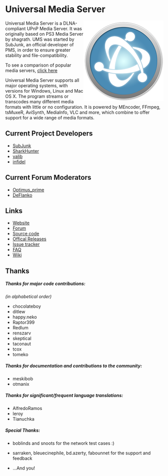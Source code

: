 # Universal Media Server 

[<img align="right" src="https://github.com/UniversalMediaServer/UniversalMediaServer/blob/master/src/main/resources/images/logo.png?raw=true" alt="Universal Media Server" width="256" height="auto"/>][1] Universal Media Server is a DLNA-compliant UPnP Media Server.
It was originally based on PS3 Media Server by shagrath.
UMS was started by SubJunk, an official developer of PMS, in order to ensure greater stability and file-compatibility.

To see a comparison of popular media servers, [click here][2]

Universal Media Server supports all major operating systems, with versions for Windows, Linux and Mac OS X.
The program streams or transcodes many different media formats with little or no configuration.
It is powered by MEncoder, FFmpeg, tsMuxeR, AviSynth, MediaInfo, VLC and more, which combine to offer support for a wide range of media formats.

## Current Project Developers

* [SubJunk][3]
* [SharkHunter][4]
* [valib][5]
* [infidel][6]

## Current Forum Moderators

* [Optimus_prime][7]
* [DeFlanko][8] 

## Links
* [Website][1]
* [Forum][9]
* [Source code][10]
* [Offical Releases][11]
* [Issue tracker][12]
* [FAQ][13]
* [Wiki][14]


## Thanks

##### Thanks for major code contributions:
*(in alphabetical order)*
* chocolateboy
* ditlew
* happy.neko
* Raptor399
* Redlum
* renszarv
* skeptical
* taconaut
* tcox
* tomeko


##### Thanks for documentation and contributions to the community:

* meskibob
* otmanix

##### Thanks for significant/frequent language translations:

* AlfredoRamos
* leroy
* Tianuchka

##### Special Thanks: 

* boblinds and snoots for the network test cases :)
* sarraken, bleuecinephile, bd.azerty, fabounnet for the support and feedback
* ...And you!


  [1]: http://www.universalmediaserver.com
  [2]: http://www.universalmediaserver.com/comparison/
  [3]: http://www.universalmediaserver.com/forum/memberlist.php?mode=viewprofile&u=2
  [4]: http://www.universalmediaserver.com/forum/memberlist.php?mode=viewprofile&u=62
  [5]: http://www.universalmediaserver.com/forum/memberlist.php?mode=viewprofile&u=683
  [6]: http://www.universalmediaserver.com/forum/memberlist.php?mode=viewprofile&u=171
  [7]: http://www.universalmediaserver.com/forum/memberlist.php?mode=viewprofile&u=61
  [8]: http://www.universalmediaserver.com/forum/memberlist.php?mode=viewprofile&u=134
  [9]: http://www.universalmediaserver.com/forum
  [10]: https://github.com/UniversalMediaServer/UniversalMediaServer
  [11]: http://sourceforge.net/projects/unimediaserver/files/Official%20Releases/
  [12]: https://github.com/UniversalMediaServer/UniversalMediaServer/issues?state=open
  [13]: http://www.universalmediaserver.com/faq/
  [14]: https://github.com/UniversalMediaServer/UniversalMediaServer/wiki
